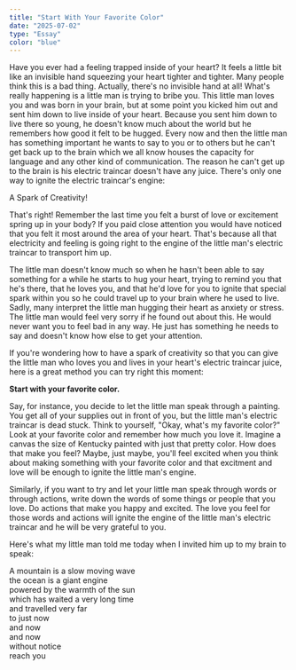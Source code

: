 ```yaml
---
title: "Start With Your Favorite Color"
date: "2025-07-02"
type: "Essay"
color: "blue"
---
```


Have you ever had a feeling trapped inside of your heart? It feels a little bit like an invisible hand squeezing your heart tighter and tighter. Many people think this is a bad thing. Actually, there's no invisible hand at all! What's really happening is a little man is trying to bribe you. This little man loves you and was born in your brain, but at some point you kicked him out and sent him down to live inside of your heart. Because you sent him down to live there so young, he doesn't know much about the world but he remembers how good it felt to be hugged. Every now and then the little man has something important he wants to say to you or to others but he can't get back up to the brain which we all know houses the capacity for language and any other kind of communication. The reason he can't get up to the brain is his electric traincar doesn't have any juice. There's only one way to ignite the electric traincar's engine:

A Spark of Creativity!

That's right! Remember the last time you felt a burst of love or excitement spring up in your body? If you paid close attention you would have noticed that you felt it most around the area of your heart. That's because all that electricity and feeling is going right to the engine of the little man's electric traincar to transport him up. 

The little man doesn't know much so when he hasn't been able to say something for a while he starts to hug your heart, trying to remind you that he's there, that he loves you, and that he'd love for you to ignite that special spark within you so he could travel up to your brain where he used to live. Sadly, many interpret the little man hugging their heart as anxiety or stress. The little man would feel very sorry if he found out about this. He would never want you to feel bad in any way. He just has something he needs to say and doesn't know how else to get your attention. 

If you're wondering how to have a spark of creativity so that you can give the little man who loves you and lives in your heart's electric traincar juice, here is a great method you can try right this moment:

**Start with your favorite color.**

Say, for instance, you decide to let the little man speak through a painting. You get all of your supplies out in front of you, but the little man's electric traincar is dead stuck. Think to yourself, "Okay, what's my favorite color?" Look at your favorite color and remember how much you love it. Imagine a canvas the size of Kentucky painted with just that pretty color. How does that make you feel? Maybe, just maybe, you'll feel excited when you think about making something with your favorite color and that excitment and love will be enough to ignite the little man's engine.

Similarly, if you want to try and let your little man speak through words or through actions, write down the words of some things or people that you love. Do actions that make you happy and excited. The love you feel for those words and actions will ignite the engine of the little man's electric traincar and he will be very grateful to you.

Here's what my little man told me today when I invited him up to my brain to speak:

A mountain is a slow moving wave    
the ocean is a giant engine     
powered by the warmth of the sun   
which has waited a very long time   
and travelled very far  
to just now    
and now        
and now        
without notice  
reach you  